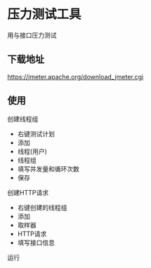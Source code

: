 # 压力测试工具

用与接口压力测试

## 下载地址

https://jmeter.apache.org/download_jmeter.cgi

## 使用

创建线程组

- 右键测试计划
- 添加
- 线程(用户)
- 线程组
- 填写并发量和循环次数
- 保存

创建HTTP请求

- 右键创建的线程组
- 添加
- 取样器
- HTTP请求
- 填写接口信息

运行